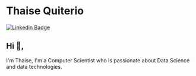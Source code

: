 # Thaise Quiterio
[![Linkedin Badge](https://img.shields.io/badge/-tquiterio-blue?style=flat-square&logo=Linkedin&logoColor=white&link=https://www.linkedin.com/in/tquiterio/)](https://www.linkedin.com/in/tquiterio/) 

## Hi 👋, 
I'm Thaise, I'm a Computer Scientist who is passionate about Data Science and data technologies.

